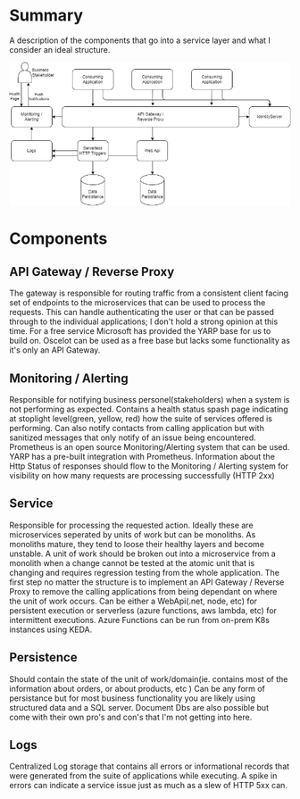 # Summary
A description of the components that go into a service layer and what I consider an ideal structure.

![ArchitectureDiagram](ServiceLayerDiagram.png)

# Components
## API Gateway / Reverse Proxy
  The gateway is responsible for routing traffic from a consistent client facing set of endpoints to the microservices that can be used to process the requests.
  This can handle authenticating the user or that can be passed through to the individual applications; I don't hold a strong opinion at this time. 
  For a free service Microsoft has provided the YARP base for us to build on. Oscelot can be used as a free base but lacks some functionality as it's only an API Gateway.
## Monitoring / Alerting
  Responsible for notifying business personel(stakeholders) when a system is not performing as expected.
  Contains a health status spash page indicating at stoplight level(green, yellow, red) how the suite of services offered is performing.
  Can also notify contacts from calling application but with sanitized messages that only notify of an issue being encountered. 
  Prometheus is an open source Monitoring/Alerting system that can be used. YARP has a pre-built integration with Prometheus.
  Information about the Http Status of responses should flow to the Monitoring / Alerting system for visibility on how many requests are processing successfully (HTTP 2xx)
## Service
  Responsible for processing the requested action.
  Ideally these are microservices seperated by units of work but can be monoliths. As monoliths mature, they tend to loose their healthy layers and become unstable. A unit of work should be broken out into a microservice from a monolith when a change cannot be tested at the atomic unit that is changing and requires regression testing from the whole application. The first step no matter the structure is to implement an API Gateway / Reverse Proxy to remove the calling applications from being dependant on where the unit of work occurs.
  Can be either a WebApi(.net, node, etc) for persistent execution or serverless (azure functions, aws lambda, etc) for intermittent executions. Azure Functions can be run from on-prem K8s instances using KEDA.
## Persistence
  Should contain the state of the unit of work/domain(ie. contains most of the information about orders, or about products, etc )
  Can be any form of persistance but for most business functionality you are likely using structured data and a SQL server. Document Dbs are also possible but come with their own pro's and con's that I'm not getting into here.
## Logs
  Centralized Log storage that contains all errors or informational records that were generated from the suite of applications while executing. A spike in errors can indicate a service issue just as much as a slew of HTTP 5xx can.
